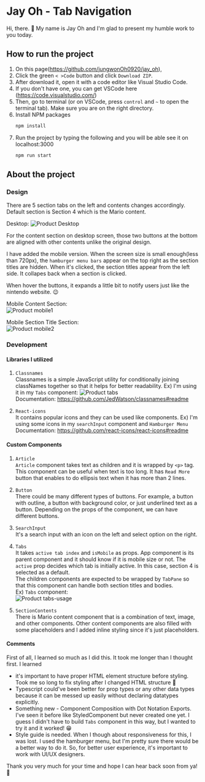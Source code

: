 # Jay Oh - Tab Navigation

Hi, there. 👋 My name is Jay Oh and I'm glad to present my humble work to you today. 

## How to run the project
1. On this page(https://github.com/jungwonOh0920/jay_oh), 
2. Click the green `< >Code` button and click `Download ZIP`.
3. After download it, open it with a code editor like Visual Studio Code. 
4. If you don't have one, you can get VSCode here (https://code.visualstudio.com/)
5. Then, go to terminal (or on VSCode, press `control` and `~` to open the terminal tab). Make sure you are on the right directory. 
6. Install NPM packages
   ```sh
   npm install
   ``` 
7. Run the project by typing the following and you will be able see it on localhost:3000
   ```sh
   npm run start
   ```


## About the project

### Design
There are 5 section tabs on the left and contents changes accordingly. Default section is Section 4 which is the Mario content. 

Desktop:
![Product Desktop][product-desktop]

For the content section on desktop screen, those two buttons at the bottom are aligned with other contents unlike the original design. 

I have added the mobile version. When the screen size is small enough(less than 720px), the `hamburger menu bars` appear on the top right as the section titles are hidden. When it's clicked, the section titles appear from the left side. It collapes back when a section is clicked. 

When hover the buttons, it expands a little bit to notify users just like the nintendo website. 😉

Mobile Content Section:<br />
![Product mobile1][product-mobile1]

Mobile Section Title Section: <br />
![Product mobile2][product-mobile2]
 

### Development

#### Libraries I utilized
1. `Classnames`
<br />Classnames is a simple JavaScript utility for conditionally joining classNames together so that it helps for better readability. 
Ex) I'm using it in my `Tabs` component:
![Product tabs][product-tabs]
<br />Documentation: https://github.com/JedWatson/classnames#readme

2. `React-icons`
<br />It contains popular icons and they can be used like components.
Ex) I'm using some icons in my `searchInput` component and `Hamburger Menu` 
<br />Documentation: https://github.com/react-icons/react-icons#readme

#### Custom Components
1. `Article`
<br />`Article` component takes text as children and it is wrapped by `<p>` tag. This component can be useful when text is too long. It has `Read More` button that enables to do ellipsis text when it has more than 2 lines. 

2. `Button`
<br />There could be many different types of buttons. For example, a button with outline, a button with background color, or just underlined text as a button. Depending on the props of the component, we can have different buttons.

3. `SearchInput`
<br />It's a search input with an icon on the left and select option on the right.

4. `Tabs`
<br /> It takes `active tab index` and `isMobile` as props. App component is its parent component and it should know if it is mobile size or not. The `active` prop decides which tab is initially active. In this case, section 4 is selected as a default. 
<br /> The children components are expected to be wrapped by `TabPane` so that this component can handle both section titles and bodies.
<br />Ex) `Tabs` component: <br />
![Product tabs-usage][product-tabs-usage]

5. `SectionContents`
<br />There is Mario content component that is a combination of text, image, and other components. Other content components are also filled with some placeholders and I added inline styling since it's just placeholders. 

#### Comments
First of all, I learned so much as I did this. It took me longer than I thought first. I learned 
* it's important to have proper HTML element structure before styling. Took me so long to fix styling after I changed HTML structure 🥹
* Typescript could've been better for prop types or any other data types because it can be messed up easily without declaring datatypes explicitly. 
* Something new - Component Composition with Dot Notation Exports. I've seen it before like StyledComponent but never created one yet. I guess I didn't have to build `Tabs` component in this way, but I wanted to try it and it worked! 😁
* Style guide is needed. When I though about responsiveness for this, I was lost. I used the hamburger menu, but I'm pretty sure there would be a better way to do it. So, for better user experience, it's important to work with UI/UX designers.

Thank you very much for your time and hope I can hear back soon from ya! 🤙

[product-desktop]: src/assets/images/desktop.png
[product-mobile1]: src/assets/images/mobile1.png
[product-mobile2]: src/assets/images/mobile2.png
[product-tabs]: src/assets/images/tabs.png
[product-tabs-usage]: src/assets/images/tabsUsage.png